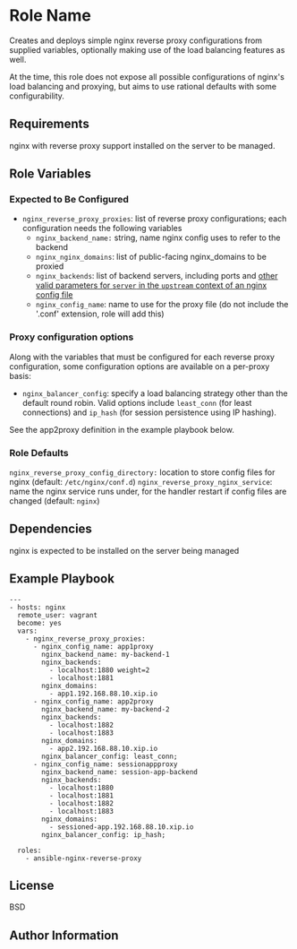 Role Name
=========

Creates and deploys simple nginx reverse proxy configurations from supplied variables, optionally making use of the load balancing features as well.

At the time, this role does not expose all possible configurations of nginx's load balancing and proxying, but aims to use rational defaults with some configurability.

Requirements
------------

nginx with reverse proxy support installed on the server to be managed.

Role Variables
--------------

### Expected to Be Configured

* `nginx_reverse_proxy_proxies`:  list of reverse proxy configurations; each configuration needs the following variables
  * `nginx_backend_name:` string, name nginx config uses to refer to the backend
  * `nginx_nginx_domains`: list of public-facing nginx_domains to be proxied
  * `nginx_backends`: list of backend servers, including ports and [other valid parameters for `server` in the `upstream` context of an nginx config file](http://nginx.org/en/docs/http/ngx_http_upstream_module.html#server)
  * `nginx_config_name`: name to use for the proxy file (do not include the '.conf' extension, role will add this)

### Proxy configuration options

Along with the variables that must be configured for each reverse proxy configuration, some configuration options are available on a per-proxy basis:

* `nginx_balancer_config`: specify a load balancing strategy other than the default round robin. Valid options include `least_conn` (for least connections) and `ip_hash` (for session persistence using IP hashing).

See the app2proxy definition in the example playbook below.

### Role Defaults

`nginx_reverse_proxy_config_directory:` location to store config files for nginx (default: `/etc/nginx/conf.d`)
`nginx_reverse_proxy_nginx_service`: name the nginx service runs under, for the handler restart if config files are changed (default: `nginx`)

Dependencies
------------

nginx is expected to be installed on the server being managed

Example Playbook
----------------

```
---
- hosts: nginx
  remote_user: vagrant
  become: yes
  vars:
    - nginx_reverse_proxy_proxies:
      - nginx_config_name: app1proxy
        nginx_backend_name: my-backend-1
        nginx_backends:
          - localhost:1880 weight=2
          - localhost:1881
        nginx_domains:
          - app1.192.168.88.10.xip.io
      - nginx_config_name: app2proxy
        nginx_backend_name: my-backend-2
        nginx_backends:
          - localhost:1882
          - localhost:1883
        nginx_domains:
          - app2.192.168.88.10.xip.io
        nginx_balancer_config: least_conn;
      - nginx_config_name: sessionappproxy
        nginx_backend_name: session-app-backend
        nginx_backends:
          - localhost:1880
          - localhost:1881
          - localhost:1882
          - localhost:1883
        nginx_domains:
          - sessioned-app.192.168.88.10.xip.io
        nginx_balancer_config: ip_hash;

  roles:
    - ansible-nginx-reverse-proxy

```    

License
-------

BSD

Author Information
------------------
